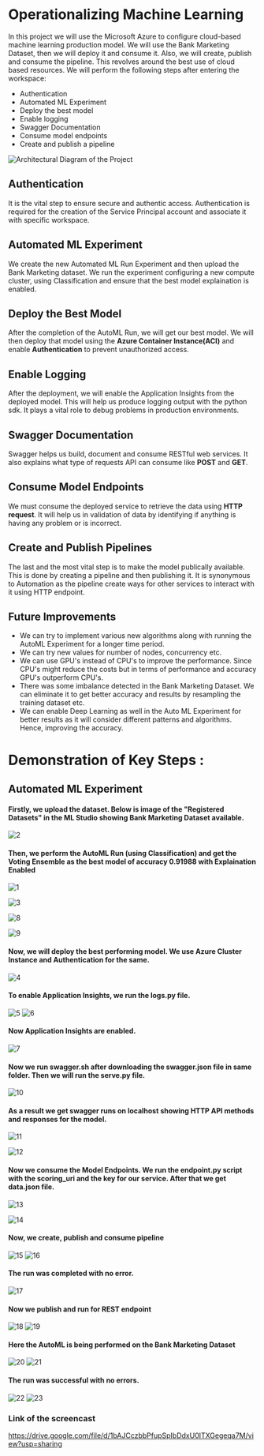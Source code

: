 # Operationalizing Machine Learning

In this project we will use the Microsoft Azure to configure cloud-based machine learning production model. We will use the Bank Marketing Dataset, then we will deploy it and consume it. Also, we will create, publish and consume the pipeline. This revolves around the best use of cloud based resources. We will perform the following steps after entering the workspace:
* Authentication
* Automated ML Experiment
* Deploy the best model
* Enable logging
* Swagger Documentation
* Consume model endpoints
* Create and publish a pipeline

![Architectural Diagram of the Project](https://user-images.githubusercontent.com/61888364/102027946-7d9d8f80-3dcd-11eb-9907-f68c64b5899a.png)

## Authentication
It is the vital step to ensure secure and authentic access. Authentication is required for the creation of the Service Principal account and associate it with specific workspace.

## Automated ML Experiment
We create the new Automated ML Run Experiment and then upload the Bank Marketing dataset. We run the experiment configuring a new compute cluster, using Classification and ensure that the best model explaination is enabled.

## Deploy the Best Model
After the completion of the AutoML Run, we will get our best model. We will then deploy that model using the **Azure Container Instance(ACI)** and enable **Authentication** to prevent unauthorized access.

## Enable Logging
After the deployment, we will enable the Application Insights from the deployed model. This will help us produce logging output with the python sdk. It plays a vital role to debug problems in production environments.

## Swagger Documentation
Swagger helps us build, document and consume RESTful web services. It also explains what type of requests API can consume like **POST** and **GET**.

## Consume Model Endpoints
We must consume the deployed service to retrieve the data using **HTTP request**. It will help us in validation of data by identifying if anything is having any problem or is incorrect.

## Create and Publish Pipelines
The last and the most vital step is to make the model publically available. This is done by creating a pipeline and then publishing it. It is synonymous to Automation as the pipeline create ways for other services to interact with it using HTTP endpoint.

## Future Improvements
* We can try to implement various new algorithms along with running the AutoML Experiment for a longer time period. 
* We can try new values for number of nodes, concurrency etc. 
* We can use GPU's instead of CPU's to improve the performance. Since CPU's might reduce the costs but in terms of performance and accuracy GPU's outperform CPU's.
* There was some imbalance detected in the Bank Marketing Dataset. We can eliminate it to get better accuracy and results by resampling the training dataset etc.
* We can enable Deep Learning as well in the Auto ML Experiment for better results as it will consider different patterns and algorithms. Hence, improving the accuracy.

# Demonstration of Key Steps :
## Automated ML Experiment

#### Firstly, we upload the dataset. Below is image of the "Registered Datasets" in the ML Studio showing Bank Marketing Dataset available.

![2](https://user-images.githubusercontent.com/61888364/102204326-bd5c9800-3eef-11eb-847d-afc541507e8c.png)
#### Then, we perform the AutoML Run (using Classification) and get the Voting Ensemble as the best model of accuracy 0.91988 with Explaination Enabled 

![1](https://user-images.githubusercontent.com/61888364/102203716-ef212f00-3eee-11eb-96ba-d102441f6437.png)

![3](https://user-images.githubusercontent.com/61888364/102204429-dfeeb100-3eef-11eb-8dc0-7b0baee1ec56.png)

![8](https://user-images.githubusercontent.com/61888364/102205498-46280380-3ef1-11eb-8e93-a6d0e75f4402.png)

![9](https://user-images.githubusercontent.com/61888364/102205527-4fb16b80-3ef1-11eb-81da-9041fde4e72a.png)

#### Now, we will deploy the best performing model. We use Azure Cluster Instance and Authentication for the same. 

![4](https://user-images.githubusercontent.com/61888364/102205121-bd10cc80-3ef0-11eb-8590-cdf41b9f1442.png)
 
 #### To enable Application Insights, we run the logs.py file.
 
![5](https://user-images.githubusercontent.com/61888364/102205274-fcd7b400-3ef0-11eb-863b-bb56bd50a966.png)
![6](https://user-images.githubusercontent.com/61888364/102205312-08c37600-3ef1-11eb-96c3-70dafc98559d.png)

#### Now Application Insights are enabled.

![7](https://user-images.githubusercontent.com/61888364/102205414-2b558f00-3ef1-11eb-9c8a-d04a601b1286.png)

#### Now we run swagger.sh after downloading the swagger.json file in same folder. Then we will run the serve.py file.

![10](https://user-images.githubusercontent.com/61888364/102205643-7a032900-3ef1-11eb-994d-9f500b947700.png)

#### As a result we get swagger runs on localhost showing HTTP API methods and responses for the model.

![11](https://user-images.githubusercontent.com/61888364/102206395-889e1000-3ef2-11eb-9182-2d886acfcf59.png)

![12](https://user-images.githubusercontent.com/61888364/102206405-8b006a00-3ef2-11eb-9a58-503ea9f0ef6e.png)

#### Now we consume the Model Endpoints. We run the endpoint.py script with the scoring_uri and the key for our service. After that we get data.json file.

![13](https://user-images.githubusercontent.com/61888364/102206502-bf742600-3ef2-11eb-94b8-1b205bb9ff58.png)

![14](https://user-images.githubusercontent.com/61888364/102206663-fd714a00-3ef2-11eb-87f1-d401e5f487db.png)

#### Now, we create, publish and consume pipeline

![15](https://user-images.githubusercontent.com/61888364/102207309-ea12ae80-3ef3-11eb-9730-ffd1a9639970.png)
![16](https://user-images.githubusercontent.com/61888364/102207313-ec750880-3ef3-11eb-80e4-9bf853678c42.png)

#### The run was completed with no error.

![17](https://user-images.githubusercontent.com/61888364/102207317-ee3ecc00-3ef3-11eb-9f9d-29422dd43344.png)

#### Now we publish and run for REST endpoint

![18](https://user-images.githubusercontent.com/61888364/102207326-f139bc80-3ef3-11eb-95b4-8a391429cd75.png)
![19](https://user-images.githubusercontent.com/61888364/102207327-f1d25300-3ef3-11eb-8a03-360a674cad02.png)

#### Here the AutoML is being performed on the Bank Marketing Dataset

![20](https://user-images.githubusercontent.com/61888364/102207343-f72f9d80-3ef3-11eb-81e2-ebc15bc6205a.png)
![21](https://user-images.githubusercontent.com/61888364/102207350-f8f96100-3ef3-11eb-8b41-9a2f680b213e.png)

#### The run was successful with no errors.

![22](https://user-images.githubusercontent.com/61888364/102207354-fac32480-3ef3-11eb-8c49-4520f8d16fb0.png)
![23](https://user-images.githubusercontent.com/61888364/102207358-fc8ce800-3ef3-11eb-8e1a-118c08947766.png)

### Link of the screencast
https://drive.google.com/file/d/1bAJCczbbPfupSpIbDdxU0ITXGegeqa7M/view?usp=sharing
